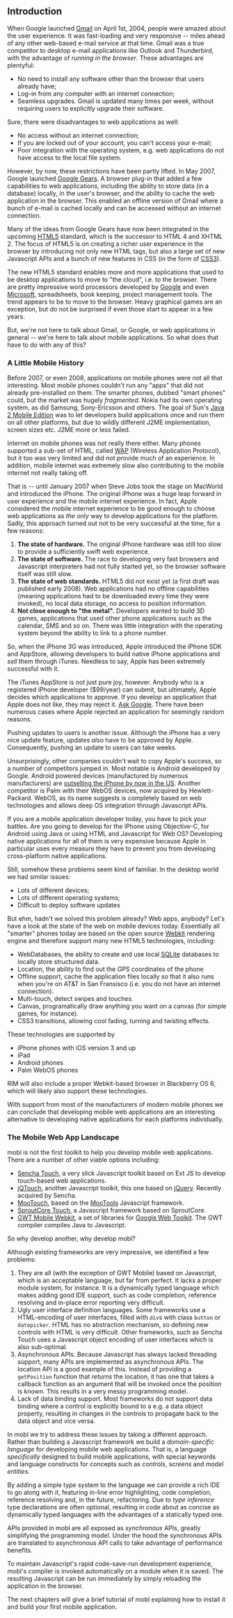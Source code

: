 Introduction
------------

When Google launched [Gmail](http://gmail.com) on April 1st, 2004,
people were amazed about the user experience. It was fast-loading and
very responsive -- miles ahead of any other web-based e-mail service
at that time. Gmail was a true competitor to desktop e-mail applications
like Outlook and Thunderbird, with the advantage of _running in the
browser_. These advantages are plentyful:

* No need to install any software other than the browser that users
  already have;
* Log-in from any computer with an internet connection;
* Seamless upgrades. Gmail is updated many times per week, without
  requiring users to explicitly upgrade their software.

Sure, there were disadvantages to web applications as well:

* No access without an internet connection;
* If you are locked out of your account, you can't access your e-mail;
* Poor integration with the operating system, e.g. web applications
  do not have access to the local file system.

However, by now, these restrictions have been partly lifted. In May
2007, Google launched [Google Gears](http://gears.google.com). A
browser plug-in that added a few capabilities to web applications,
including the ability to store data (in a database) locally, in the
user's browser, and the ability to cache the web application in the
browser. This enabled an offline version of Gmail where a bunch of
e-mail is cached locally and can be accessed without an internet
connection.

Many of the ideas from Google Gears have now been integrated in the
upcoming [HTML5](http://dev.w3.org/html5/spec/Overview.html) standard,
which is the successor to HTML 4 and XHTML 2. The focus of HTML5 is
on creating a richer user experience in the browser by introducing not
only new HTML tags, but also a large set of new Javascript APIs and
a bunch of new features in CSS (in the form of
[CSS3](http://www.w3.org/TR/css3-roadmap/)).

The new HTML5 standard enables more and more applications that used to
be desktop applications to move to "the cloud", i.e. to the browser.
There are pretty impressive word processors developed by
[Google](http://docs.google.com) and even
[Microsoft](http://docs.com), spreadsheets, book keeping, project
management tools. The trend appears to be to move to the browser.
Heavy graphical games are an exception, but do not be surprised if
even those start to appear in a few years.

But, we're not here to talk about Gmail, or Google, or web
applications in general -- we're here to talk about mobile
applications. So what does that have to do with any of this?

### A Little Mobile History

Before 2007, or even 2008, applications on mobile phones were not all
that interesting. Most mobile phones couldn't run any "apps" that did
not already pre-installed on them. The smarter phones, dubbed "smart
phones" could, but the market was hugely _fragmented_. Nokia had its
own operating system, as did Samsung, Sony-Ericsson and others. The
goal of Sun's [Java 2 Mobile
Edition](http://java.sun.com/javame/index.jsp) was to let developers
build applications once and run them on all other platforms, but due
to wildly different J2ME implementation, screen sizes etc. J2ME more
or less failed.

Internet on mobile phones was not really there either. Many phones
supported a sub-set of HTML, called
[WAP](http://en.wikipedia.org/wiki/Wireless_Application_Protocol)
(Wireless Application Protocol), but it too was very limited and did
not provide much of an experience. In addition, mobile internet was
extremely slow also contributing to the mobile internet not really
taking off.

That is -- until January 2007 when Steve Jobs took the stage on MacWorld
and introduced the iPhone. The original iPhone was a huge leap forward
in user experience and the mobile internet experience. In fact, Apple
considered the mobile internet experience to be good enough to choose
web applications as _the only_ way to develop applications for the
platform. Sadly, this approach turned out not to be very successful at
the time, for a few reasons:

1. __The state of hardware.__ The original iPhone hardware was still
too slow to provide a sufficiently swift web experience. 
2. __The state of software.__ The race to developing very fast
browsers and Javascript interpreters had not fully started yet, so the
browser software itself was still slow.
2. __The state of web standards.__ HTML5 did not exist yet (a first
draft was published early 2008). Web applications had no offline
capabilities (meaning applications had to be downloaded every time
they were invoked), no local data storage, no access to position
information.
3. __Not close enough to "the metal".__ Developers wanted to build 3D
games, applications that used other phone applications such as the
calendar, SMS and so on. There was little integration with the
operating system beyond the ability to link to a phone number.

So, when the iPhone 3G was introduced, Apple introduced the iPhone SDK
and AppStore, allowing developers to build native iPhone applications
and _sell_ them through iTunes. Needless to say, Apple has been
extremely successful with it.

The iTunes AppStore is not just pure joy, however. Anybody who
is a registered iPhone developer ($99/year) can submit, but ultimately,
Apple decides which applications to approve. If you develop an application
that Apple does not like, they may reject it. [Ask
Google](http://techcrunch.com/2009/07/27/apple-is-growing-rotten-to-the-core-and-its-likely-atts-fault/).
There have been numerous cases where Apple rejected an application for
seemingly random reasons.

Pushing updates to users is another issue. Although the iPhone has a
very nice update feature, updates _also_ have to be approved by Apple.
Consequently, pushing an update to users can take weeks.

Unsurprisingly, other companies couldn't wait to copy Apple's success,
so a number of competitors jumped in. Most notable is Android
developed by Google. Android powered devices (manufactured by numerous
manufacturers) are [outselling the iPhone by now in the
US](http://www.npd.com/press/releases/press_100510.html). Another
competitor is Palm with their WebOS devices, now acquired by
Hewlett-Packard. WebOS, as its name suggests is completely based on
web technologies and allows deep OS integration through
Javascript APIs.

If you are a mobile application developer today, you have to pick your
battles. Are you going to develop for the iPhone using Objective-C,
for Android using Java or using HTML and Javascript for Web OS?
Developing native applications for all of them is very expensive
because Apple in particular uses every measure they have to prevent
you from developing cross-platform native applications.

Still, somehow these problems seem kind of familiar. In the desktop world
we had similar issues:

* Lots of different devices;
* Lots of different operating systems;
* Difficult to deploy software updates

But ehm, hadn't we solved this problem already? Web apps, anybody?
Let's have a look at the state of the web on mobile devices today.
Essentially all "smarter" phones today are based on the open source
[Webkit](http://webkit.org) rendering engine and therefore support
many new HTML5 technologies, including:

* WebDatabases, the ability to create and use local
  [SQLite](http://sqlite.org) databases to locally store structured
  data.
* Location, the ability to find out the GPS coordinates of the phone
* Offline support, cache the application files locally so that it also
  runs when you're on AT&T in San Fransisco (i.e. you do not have an
  internet connection).
* Multi-touch, detect swipes and touches.
* Canvas, programatically draw anything you want on a canvas (for
  simple games, for instance).
* CSS3 transitions, allowing cool fading, turning and twisting effects.

These technologies are supported by

* iPhone phones with iOS version 3 and up
* iPad
* Android phones
* Palm WebOS phones

RIM will also include a proper Webkit-based browser in Blackberry OS
6, which will likely also support these technologies. 

With support from most of the manufacturers of modern mobile phones we
can conclude that developing mobile web applications are an
interesting alternative to developing native applications for each
platforms individually.

### The Mobile Web App Landscape

mobl is not the first toolkit to help you develop mobile web
applications. There are a number of other viable options including:

* [Sencha Touch](http://www.sencha.com), a very slick Javascript
  toolkit based on Ext JS to develop touch-based web applications.
* [jQTouch](http://jqtouch.com), another Javascript toolkit, this one
  based on [jQuery](http://www.jquery.com). Recently acquired by Sencha.
* [MooTouch](http://www.mootouch.net), based on the [MooTools](http://mootools.net) Javascript framework.
* [SproutCore Touch](http://touch.sproutcore.com/hedwig/), a
  Javascript framework based on SproutCore.
* [GWT Mobile Webkit](http://code.google.com/p/gwt-mobile-webkit/), a
  set of libraries for [Google Web
  Toolkit](http://code.google.com/webtoolkit/). The GWT compiler
  compiles Java to Javascript.

So why develop another, why develop mobl?

Although existing frameworks are very impressive, we identified a few problems:

1. They are all (with the exception of GWT Mobile) based on
   Javascript, which is an acceptable language, but far from perfect. It
   lacks a proper module system, for instance. It is a dynamically typed
   language which makes adding good IDE support, such as code completion,
   reference resolving and in-place error reporting very difficult.
2. Ugly user interface definition languages. Some frameworks use a
   HTML-encoding of user interfaces, filled with `div`s with class
   `button` or `datepicker`. HTML has no abstraction mechanism, so
   defining new controls with HTML is very difficult. Other frameworks,
   such as Sencha Touch uses a Javascript object encoding of user
   interfaces which is also sub-optimal.
3. Asynchronous APIs. Because Javascript has always lacked threading
   support, many APIs are implemented as asynchronous APIs. The location
   API is a good example of this. Instead of providing a `getPosition`
   function that _returns_ the location, it has one that takes a callback
   function as an argument that will be invoked once the position is
   known. This results in a very messy programming model.
4. Lack of data binding support. Most frameworks do not support data
   binding where a control is explicitly bound to a e.g. a data object
   property, resulting in changes in the controls to propagate back to
   the data object and vice versa.

In mobl we try to address these issues by taking a different approach.
Rather than building a Javascript framework we build a _domain-specific
language_ for developing mobile web applications. That is, a language
_specifically_ designed to build mobile applications, with special
keywords and language constructs for concepts such as _controls_,
_screens_ and _model entities_.

By adding a simple type system to the language we can provide a rich
IDE to go along with it, featuring in-line error highlighting, code
completion, reference resolving and, in the future, refactoring.
Due to _type inference_ type declarations are often optional,
resulting in code about as concise as dynamically typed languages with
the advantages of a statically typed one.

APIs provided in mobl are all exposed as _synchronous_ APIs, greatly
simplifying the programming model. Under the hood the synchronous APIs
are translated to asynchronous API calls to take advantage of
performance benefits.

To maintain Javascript's rapid code-save-run development
experience, mobl's compiler is invoked automatically on a module when
it is saved. The resulting Javascript can be run immediately by simply
reloading the application in the browser.

The next chapters will give a brief tutorial of mobl explaining how to
install it and build your first mobile application.

